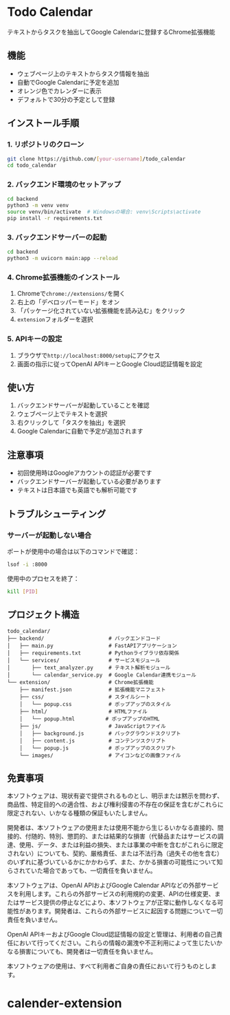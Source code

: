# Todo Calendar

テキストからタスクを抽出してGoogle Calendarに登録するChrome拡張機能

## 機能

- ウェブページ上のテキストからタスク情報を抽出
- 自動でGoogle Calendarに予定を追加
- オレンジ色でカレンダーに表示
- デフォルトで30分の予定として登録

## インストール手順

### 1. リポジトリのクローン

```bash
git clone https://github.com/[your-username]/todo_calendar
cd todo_calendar
```

### 2. バックエンド環境のセットアップ

```bash
cd backend
python3 -m venv venv
source venv/bin/activate  # Windowsの場合: venv\Scripts\activate
pip install -r requirements.txt
```

### 3. バックエンドサーバーの起動

```bash
cd backend
python3 -m uvicorn main:app --reload
```

### 4. Chrome拡張機能のインストール

1. Chromeで`chrome://extensions/`を開く
2. 右上の「デベロッパーモード」をオン
3. 「パッケージ化されていない拡張機能を読み込む」をクリック
4. `extension`フォルダーを選択

### 5. APIキーの設定

1. ブラウザで`http://localhost:8000/setup`にアクセス
2. 画面の指示に従ってOpenAI APIキーとGoogle Cloud認証情報を設定

## 使い方

1. バックエンドサーバーが起動していることを確認
2. ウェブページ上でテキストを選択
3. 右クリックして「タスクを抽出」を選択
4. Google Calendarに自動で予定が追加されます

## 注意事項

- 初回使用時はGoogleアカウントの認証が必要です
- バックエンドサーバーが起動している必要があります
- テキストは日本語でも英語でも解析可能です

## トラブルシューティング

### サーバーが起動しない場合

ポートが使用中の場合は以下のコマンドで確認：

```bash
lsof -i :8000
```

使用中のプロセスを終了：

```bash
kill [PID]
```

## プロジェクト構造

```
todo_calendar/
├── backend/                     # バックエンドコード
│   ├── main.py                  # FastAPIアプリケーション
│   ├── requirements.txt         # Pythonライブラリ依存関係
│   └── services/                # サービスモジュール
│       ├── text_analyzer.py     # テキスト解析モジュール
│       └── calendar_service.py  # Google Calendar連携モジュール
└── extension/                   # Chrome拡張機能
    ├── manifest.json            # 拡張機能マニフェスト
    ├── css/                     # スタイルシート
    │   └── popup.css            # ポップアップのスタイル
    ├── html/                    # HTMLファイル
    │   └── popup.html          # ポップアップのHTML
    ├── js/                      # JavaScriptファイル
    │   ├── background.js        # バックグラウンドスクリプト
    │   ├── content.js           # コンテンツスクリプト
    │   └── popup.js             # ポップアップのスクリプト
    └── images/                  # アイコンなどの画像ファイル
```

## 免責事項
本ソフトウェアは、現状有姿で提供されるものとし、明示または黙示を問わず、商品性、特定目的への適合性、および権利侵害の不存在の保証を含むがこれらに限定されない、いかなる種類の保証もいたしません。

開発者は、本ソフトウェアの使用または使用不能から生じるいかなる直接的、間接的、付随的、特別、懲罰的、または結果的な損害（代替品またはサービスの調達、使用、データ、または利益の損失、または事業の中断を含むがこれらに限定されない）についても、契約、厳格責任、または不法行為（過失その他を含む）のいずれに基づいているかにかかわらず、また、かかる損害の可能性について知らされていた場合であっても、一切責任を負いません。

本ソフトウェアは、OpenAI APIおよびGoogle Calendar APIなどの外部サービスを利用します。これらの外部サービスの利用規約の変更、APIの仕様変更、またはサービス提供の停止などにより、本ソフトウェアが正常に動作しなくなる可能性があります。開発者は、これらの外部サービスに起因する問題について一切責任を負いません。

OpenAI APIキーおよびGoogle Cloud認証情報の設定と管理は、利用者の自己責任において行ってください。これらの情報の漏洩や不正利用によって生じたいかなる損害についても、開発者は一切責任を負いません。

本ソフトウェアの使用は、すべて利用者ご自身の責任において行うものとします。

# calender-extension
